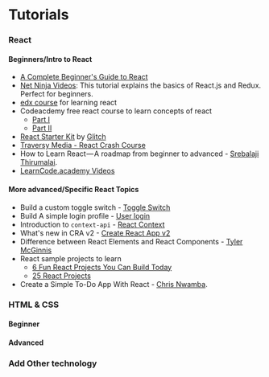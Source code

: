# Tutorials


### React

#### Beginners/Intro to React
- [A Complete Beginner's Guide to React](https://dev.to/aspittel/a-complete-beginners-guide-to-react-2cl6)
- [Net Ninja Videos](https://www.youtube.com/playlist?list=PL4cUxeGkcC9ij8CfkAY2RAGb-tmkNwQHG): This tutorial explains the basics of React.js and Redux. Perfect for beginners.
- [edx course](https://www.edx.org/course/programming-web-javascript-pennx-sd4x) for learning react
- Codeacdemy free react course to learn concepts of react
    - [Part I](https://www.codecademy.com/learn/react-101)
    - [Part II](https://www.codecademy.com/learn/react-102)
- [React Starter Kit](https://glitch.com/featured/react-starter-kit/) by [Glitch](https://glitch.com/)
- [Traversy Media - React Crash Course](https://www.youtube.com/watch?v=A71aqufiNtQ)
- How to Learn React — A roadmap from beginner to advanced - [Srebalaji Thirumalai](https://medium.freecodecamp.org/learning-react-roadmap-from-scratch-to-advanced-bff7735531b6).
- [LearnCode.academy Videos](https://www.youtube.com/watch?v=MhkGQAoc7bc&list=PLoYCgNOIyGABj2GQSlDRjgvXtqfDxKm5b)

#### More advanced/Specific React Topics
- Build a custom toggle switch - [Toggle Switch](https://scotch.io/tutorials/build-a-custom-toggle-switch-with-react)
- Build A simple login profile - [User login](https://scotch.io/tutorials/build-your-first-app-with-reacts-context-api)
- Introduction to `context-api` - [React Context](https://hackernoon.com/how-to-get-started-with-the-react-context-api-ccc41728fa59)
- What's new in CRA v2 - [Create React App v2](https://scotch.io/tutorials/whats-new-in-create-react-app-2)
- Difference between React Elements and React Components - [Tyler McGinnis](https://tylermcginnis.com/react-elements-vs-react-components/)
- React sample projects to learn
  - [6 Fun React Projects You Can Build Today](https://daveceddia.com/react-practice-projects/)
  - [25 React Projects](http://sean-smith.me/assets/portfolio/25-react-projects/index.html)
- Create a Simple To-Do App With React - [Chris Nwamba](https://scotch.io/tutorials/create-a-simple-to-do-app-with-react).

### HTML & CSS

#### Beginner

#### Advanced

### Add Other technology


